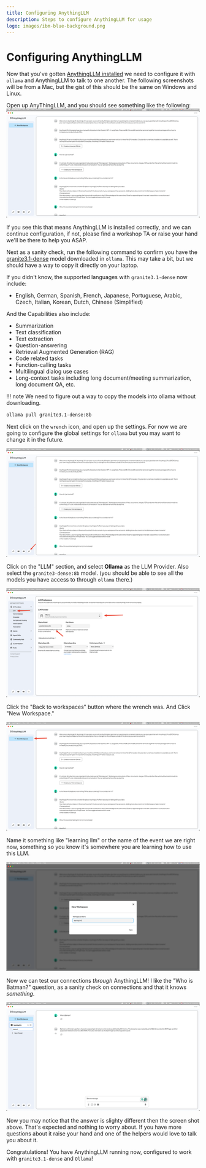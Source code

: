 ```yaml
---
title: Configuring AnythingLLM
description: Steps to configure AnythingLLM for usage
logo: images/ibm-blue-background.png
---
```


# Configuring AnythingLLM

Now that you've gotten [AnythingLLM installed](../pre-work/README.md#anythingllm) we need to configure it with `ollama` and AnythingLLM
to talk to one another. The following screenshots will be from a Mac, but the gist of this should be the same on Windows and Linux.

Open up AnyThingLLM, and you should see something like the following:
![default screen](../images/anythingllm_open_screen.png)

If you see this that means AnythingLLM is installed correctly, and we can continue configuration, if not, please find a workshop TA or
raise your hand we'll be there to help you ASAP.

Next as a sanity check, run the following command to confirm you have the [granite3.1-dense](https://ollama.com/library/granite3.1-dense)
model downloaded in `ollama`. This may take a bit, but we should have a way to copy it directly on your laptop.

If you didn't know, the supported languages with `granite3.1-dense` now include:
- English, German, Spanish, French, Japanese, Portuguese, Arabic, Czech, Italian, Korean, Dutch, Chinese (Simplified)

And the Capabilities also include:
- Summarization
- Text classification
- Text extraction
- Question-answering
- Retrieval Augmented Generation (RAG)
- Code related tasks
- Function-calling tasks
- Multilingual dialog use cases
- Long-context tasks including long document/meeting summarization, long document QA, etc.

!!! note
    We need to figure out a way to copy the models into ollama without downloading.

```bash
ollama pull granite3.1-dense:8b
```

Next click on the `wrench` icon, and open up the settings. For now we are going to configure the global settings for `ollama`
but you may want to change it in the future.

![wrench icon](../images/anythingllm_wrench_icon.png)

Click on the "LLM" section, and select **Ollama** as the LLM Provider. Also select the `granite3-dense:8b` model. (you should be able to
see all the models you have access to through `ollama` there.)

![llm configuration](../images/anythingllm_llm_config.png)

Click the "Back to workspaces" button where the wrench was. And Click "New Workspace."

![new workspace](../images/anythingllm_new_workspace.png)

Name it something like "learning llm" or the name of the event we are right now, something so you know it's somewhere you are learning
how to use this LLM.

![naming new workspace](../images/anythingllm_naming_workspace.png)

Now we can test our connections _through_ AnythingLLM! I like the "Who is Batman?" question, as a sanity check on connections and that
it knows _something_.

![who is batman](../images/anythingllm_who_is_batman.png)

Now you may notice that the answer is slighty different then the screen shot above. That's expected and nothing to worry about. If
you have more questions about it raise your hand and one of the helpers would love to talk you about it.

Congratulations! You have AnythingLLM running now, configured to work with `granite3.1-dense` and `Ollama`!

